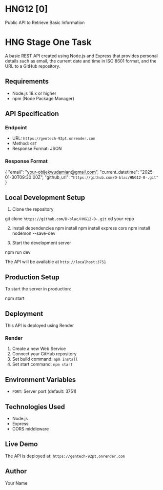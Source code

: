# HNG12 [0]
Public API to Retrieve Basic Information


# HNG Stage One Task

A basic REST API created using Node.js and Express that provides personal details such as email, the current date and time in ISO 8601 format, and the URL to a GitHub repository.

## Requirements

- Node.js 18.x or higher
- npm (Node Package Manager)

## API Specification

### Endpoint
- URL: `https://gentech-92pt.onrender.com`
- Method: `GET`
- Response Format: JSON

### Response Format

{
    "email": "your-obijekwudamian@gmail.com",
    "current_datetime": "2025-01-30T09:30:00Z",
    "github_url": `"https://github.com/D-blac/HNG12-0-.git"`
}


## Local Development Setup

1. Clone the repository

git clone `https://github.com/D-blac/HNG12-0-.git`
cd your-repo


2. Install dependencies
npm install
npm install express cors
npm install nodemon --save-dev


3. Start the development server

npm run dev


The API will be available at `http://localhost:3751`

## Production Setup

To start the server in production:

npm start

## Deployment

This API is deployed using Render

### Render
1. Create a new Web Service
2. Connect your GitHub repository
3. Set build command: `npm install`
4. Set start command: `npm start`


## Environment Variables
- `PORT`: Server port (default: 3751)

## Technologies Used
- Node.js
- Express
- CORS middleware

## Live Demo
The API is deployed at: `https://gentech-92pt.onrender.com`

## Author
Your Name
